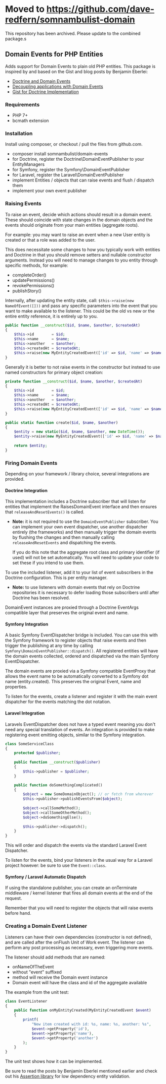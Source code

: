 # Moved to https://github.com/dave-redfern/somnambulist-domain

This repository has been archived. Please update to the combined package.s

## Domain Events for PHP Entities

Adds support for Domain Events to plain old PHP entities. This package is inspired by and based
on the Gist and blog posts by Benjamin Eberlei: 

 * [Doctrine and Domain Events](https://github.com/beberlei/whitewashing.de/blob/master/2013/07/24/doctrine_and_domainevents.rst)
 * [Decoupling applications with Domain Events](http://www.whitewashing.de/2012/08/25/decoupling_applications_with_domain_events.html)
 * [Gist for Doctrine Implementation](https://gist.github.com/beberlei/53cd6580d87b1f5cd9ca)

### Requirements

 * PHP 7+
 * bcmath extension

### Installation

Install using composer, or checkout / pull the files from github.com.

 * composer install somnambulist/domain-events
 * for Doctrine, register the Doctrine\DomainEventPublisher to your EntityManagers
 * for Symfony, register the Symfony\DomainEventPublisher
 * for Laravel, register the Laravel\DomainEventPublisher
 * implement Entities / objects that can raise events and flush / dispatch them
 * implement your own event publisher

### Raising Events

To raise an event, decide which actions should result in a domain event. These should
coincide with state changes in the domain objects and the events should originate from
your main entities (aggregate roots).

For example: you may want to raise an event when a new User entity is created or that
a role was added to the user.

This does necessitate some changes to how you typically work with entities and Doctrine
in that you should remove setters and nullable constructor arguments. Instead you will
need to manage changes to you entity through specific methods, for example:

 * completeOrder()
 * updatePermissions()
 * revokePermissions()
 * publishStory()

Internally, after updating the entity state, call: `$this->raise(new NameOfEvent([]))`
and pass any specific parameters into the event that you want to make available to the
listener. This could be the old vs new or the entire entity reference, it is entirely
up to you.

```php
public function __construct($id, $name, $another, $createdAt)
{
    $this->id        = $id;
    $this->name      = $name;
    $this->another   = $another;
    $this->createdAt = $createdAt;
    $this->raise(new MyEntityCreatedEvent(['id' => $id, 'name' => $name, 'another' => $another]));
}
```

Generally it is better to not raise events in the constructor but instead to use named
constructors for primary object creation:

```php
private function __construct($id, $name, $another, $createdAt)
{
    $this->id        = $id;
    $this->name      = $name;
    $this->another   = $another;
    $this->createdAt = $createdAt;
    $this->raise(new MyEntityCreatedEvent(['id' => $id, 'name' => $name, 'another' => $another]));
}

public static function create($id, $name, $another)
{
    $entity = new static($id, $name, $another, new DateTime());
    $entity->raise(new MyEntityCreatedEvent(['id' => $id, 'name' => $name, 'another' => $another]));
    
    return $entity;
}
```

### Firing Domain Events

Depending on your framework / library choice, several integrations are provided.

#### Doctrine Integration

This implementation includes a Doctrine subscriber that will listen for entities that
implement the RaisesDomainEvent interface and then ensures that `releaseAndResetEvents()`
is called.
 
 * __Note:__ it is not required to use the `DomainEventPublisher` subscriber. You can
   implement your own event dispatcher, use another dispatcher entirely (the frameworks)
   and then manually trigger the domain events by flushing the changes and then manually
   calling `releaseAndResetEvents` and dispatching the events.
   
   If you do this note that the aggregate root class and primary identifier (if used)
   will not be set automatically. You will need to update your code to set these if
   you intend to use them.

To use the included listener, add it to your list of event subscribers in the Doctrine
configuration. This is per entity manager.

 * __Note:__ to use listeners with domain events that rely on Doctrine repositories
   it is necessary to defer loading those subscribers until after Doctrine has been
   resolved.

DomainEvent instances are proxied through a Doctrine EventArgs compatible layer that
preserves the original event and name.

#### Symfony Integration

A basic Symfony EventDispatcher bridge is included. You can use this with the Symfony
framework to register objects that raise events and then trigger the publishing at any
time by calling `Symfony\DomainEventPublisher::dispatch()`. All registered entities
will have the domain events collected, ordered and dispatched via the main Symfony
EventDispatcher.

The domain events are proxied via a Symfony compatible EventProxy that allows the
event name to be automatically converted to a Symfony dot name (entity.created). This
preserves the original Event, name and properties.

To listen for the events, create a listener and register it with the main event
dispatcher for the events matching the dot notation.

#### Laravel Integration

Laravels EventDispatcher does not have a typed event meaning you don't need any special
translation of events. An integration is provided to make registering event emitting
objects, similar to the Symfony integration.

```php
class SomeServiceClass
{
    protected $publisher;
    
    public function __construct($publisher)
    {
        $this->publisher = $publisher;
    }

    public function doSomethingComplicated()
    {
        $object = new SomeDomainObject(); // or fetch from wherever
        $this->publisher->publishEventsFrom($object);
        
        $object->callSomeMethod();
        $object->callSomeOtherMethod();
        $object->doSomethingElse();
        
        $this->publisher->dispatch();
    }
}
```

This will order and dispatch the events via the standard Laravel Event Dispatcher.

To listen for the events, bind your listeners in the usual way for a Laravel project
however: be sure to use the `Event::class`.

#### Symfony / Laravel Automatic Dispatch

If using the standalone publisher, you can create an onTerminate middleware / kernel
listener that fires all domain events at the end of the request.

Remember that you will need to register the objects that will raise events before
hand.

### Creating a Domain Event Listener

Listeners can have their own dependencies (constructor is not defined), and are called
after the onFlush Unit of Work event. The listener can perform any post processing as
necessary, even triggering more events.

The listener should add methods that are named:

 * onNameOfTheEvent
 * without "event" suffixed
 * method will receive the Domain event instance
 * Domain event will have the class and id of the aggregate available

The example from the unit test:

```php
class EventListener
{    
    public function onMyEntityCreated(MyEntityCreatedEvent $event)
    {
        printf(
            "New item created with id: %s, name: %s, another: %s",
            $event->getProperty('id'),
            $event->getProperty('name'),
            $event->getProperty('another')
        );
    }
}
```

The unit test shows how it can be implemented.

Be sure to read the posts by Benjamin Eberlei mentioned earlier and check out his
[Assertion library](https://github.com/beberlei/assert) for low dependency entity
validation.
